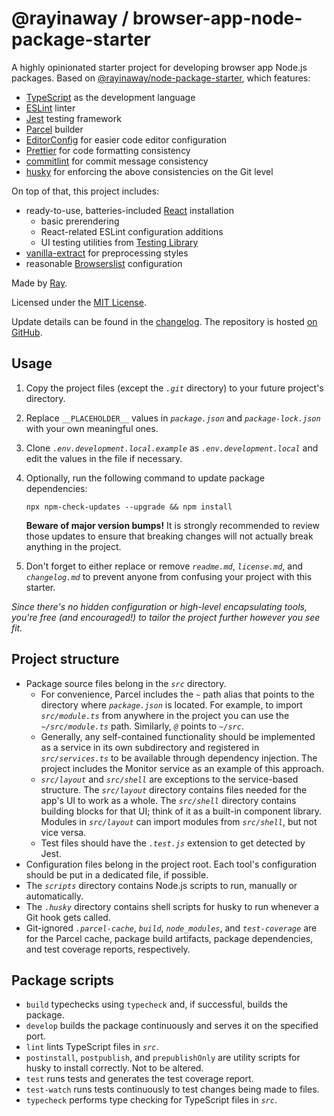 # @rayinaway / browser-app-node-package-starter

A highly opinionated starter project for developing browser app Node.js packages. Based on [@rayinaway/node-package-starter](https://github.com/rayinaway/node-package-starter), which features:

- [TypeScript](https://www.typescriptlang.org) as the development language
- [ESLint](https://eslint.org) linter
- [Jest](https://jestjs.io) testing framework
- [Parcel](https://parceljs.org) builder
- [EditorConfig](https://editorconfig.org) for easier code editor configuration
- [Prettier](https://prettier.io) for code formatting consistency
- [commitlint](https://commitlint.js.org) for commit message consistency
- [husky](https://typicode.github.io/husky) for enforcing the above consistencies on the Git level

On top of that, this project includes:

- ready-to-use, batteries-included [React](https://reactjs.org) installation
  - basic prerendering
  - React-related ESLint configuration additions
  - UI testing utilities from [Testing Library](https://testing-library.com)
- [vanilla-extract](https://vanilla-extract.style) for preprocessing styles
- reasonable [Browserslist](https://browsersl.ist) configuration

Made by [Ray](https://rayinaway.github.io).

Licensed under the [MIT License](./license.md).

Update details can be found in the [changelog](./changelog.md). The repository is hosted [on GitHub](https://github.com/rayinaway/browser-app-node-package-starter).

## Usage

1. Copy the project files (except the _`.git`_ directory) to your future project's directory.

2. Replace `__PLACEHOLDER__` values in _`package.json`_ and _`package-lock.json`_ with your own meaningful ones.

3. Clone _`.env.development.local.example`_ as _`.env.development.local`_ and edit the values in the file if necessary.

4. Optionally, run the following command to update package dependencies:

   ```shell
   npx npm-check-updates --upgrade && npm install
   ```

   **Beware of major version bumps!** It is strongly recommended to review those updates to ensure that breaking changes will not actually break anything in the project.

5. Don't forget to either replace or remove _`readme.md`_, _`license.md`_, and _`changelog.md`_ to prevent anyone from confusing your project with this starter.

_Since there's no hidden configuration or high-level encapsulating tools, you're free (and encouraged!) to tailor the project further however you see fit._

## Project structure

- Package source files belong in the _`src`_ directory.
  - For convenience, Parcel includes the _`~`_ path alias that points to the directory where _`package.json`_ is located. For example, to import _`src/module.ts`_ from anywhere in the project you can use the _`~/src/module.ts`_ path. Similarly, _`@`_ points to _`~/src`_.
  - Generally, any self-contained functionality should be implemented as a service in its own subdirectory and registered in _`src/services.ts`_ to be available through dependency injection. The project includes the Monitor service as an example of this approach.
  - _`src/layout`_ and _`src/shell`_ are exceptions to the service-based structure. The _`src/layout`_ directory contains files needed for the app's UI to work as a whole. The _`src/shell`_ directory contains building blocks for that UI; think of it as a built-in component library. Modules in _`src/layout`_ can import modules from _`src/shell`_, but not vice versa.
  - Test files should have the _`.test.js`_ extension to get detected by Jest.
- Configuration files belong in the project root. Each tool's configuration should be put in a dedicated file, if possible.
- The _`scripts`_ directory contains Node.js scripts to run, manually or automatically.
- The _`.husky`_ directory contains shell scripts for husky to run whenever a Git hook gets called.
- Git-ignored _`.parcel-cache`_, _`build`_, _`node_modules`_, and _`test-coverage`_ are for the Parcel cache, package build artifacts, package dependencies, and test coverage reports, respectively.

## Package scripts

- `build` typechecks using `typecheck` and, if successful, builds the package.
- `develop` builds the package continuously and serves it on the specified port.
- `lint` lints TypeScript files in _`src`_.
- `postinstall`, `postpublish`, and `prepublishOnly` are utility scripts for husky to install correctly. Not to be altered.
- `test` runs tests and generates the test coverage report.
- `test-watch` runs tests continuously to test changes being made to files.
- `typecheck` performs type checking for TypeScript files in _`src`_.
